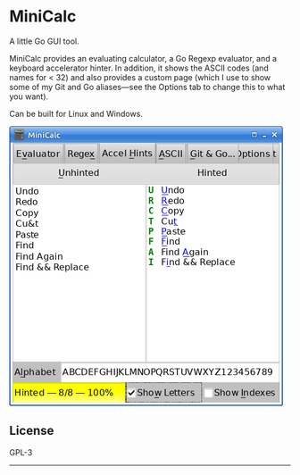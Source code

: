# MiniCalc

A little Go GUI tool.

MiniCalc provides an evaluating calculator, a Go Regexp evaluator, and a
keyboard accelerator hinter. In addition, it shows the ASCII codes (and
names for < 32) and also provides a custom page (which I use to show some of
my Git and Go aliases—see the Options tab to change this to what you want).

Can be built for Linux and Windows.

![Screenshot](images/screenshot.png)

## License

GPL-3

---
